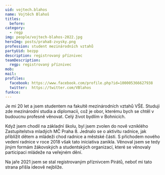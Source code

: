```yaml
---
uid: vojtech.blahos
name: Vojtěch Blahoš
titles:
  before: 
category:
  - regp
img: people/vojtech-blahos-2022.jpg
heroImg: posts/praha8-zvysky.png
profession: student mezinárodních vztahů
partyUid: bezpp
description: registrovaný příznivec
teamDescription:
  regp: registrovaný příznivec
mob: 
mail:
profiles:
  facebook: https://www.facebook.com/profile.php?id=100005366627938
  twitter:  https://twitter.com/VBlahos
funkce:
---
```


Je mi 20 let a jsem studentem na fakultě mezinárodních vztahů VŠE. Studuji zde mezinárodní studia a diplomacii, což je obor, kterému bych se chtěl v budoucnu profesně věnovat. Celý život bydlím v Bohnicích. 

Když jsem chodil na základní školu, byl jsem zvolen do nově vzniklého Zastupitelstva mladých MČ Praha 8. Jednalo se o aktivitu radnice, jak přiblížit dětem a mládeži chod radnice a městské části. S příchodem nového vedení radnice v roce 2018 však tato iniciativa zanikla. Věnoval jsem se tedy jiným formám žákovských a studentských organizací, které se věnovaly participaci mládeže na veřejném dění.

Na jaře 2021 jsem se stal registrovaným příznivcem Pirátů, neboť mi tato strana přišla ideově nejblíže.